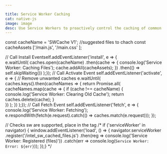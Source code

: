 ```yaml
---

title: Service Worker Caching
cat: native-js
image: image
desc: Use Service Workers to proactively control the caching of common assets. This will reduce latency as the user navigates through subsequent pages within the web experience.
---
```


<js-code>
  const cacheName = 'SWCache V1';
//suggested files to chach
const cacheAssets ['/main.js',
'/main.css'
];
 
// Call Install 
Eventself.addEventListener('install', e => {  
    e.waitUntil(
       caches.open(cacheName)
      .then(cache => {
        console.log('Service Worker: Caching Files');
        cache.addAll(cacheAssets);
      })
      .then(() => self.skipWaiting())
  );});
// Call Activate Event
self.addEventListener('activate', e => {
  // Remove unwanted caches  e.waitUntil(
    caches.keys().then(cacheNames => {
      return Promise.all(
        cacheNames.map(cache => {
          if (cache !== cacheName) {
            console.log('Service Worker: Clearing Old Cache');
            return caches.delete(cache);
          }        
        })
      );
    })
  );});
// Call Fetch Event
self.addEventListener('fetch', e => {
console.log('Service Worker: Fetching');
e.respondWith(fetch(e.request).catch(() =>
    caches.match(e.request)));
});


// Checks sw are supported, place in the <head> tag
/*
if ('serviceWorker' in navigator) {
  window.addEventListener('load', () => {
    navigator.serviceWorker
      .register('/intel_sw_cached_files.js')
      .then(reg => console.log('Service Worker: Registered (files)'))
      .catch(err => console.log(`Service Worker: Error: ${err}`));
  });}
  */
</js-code>
